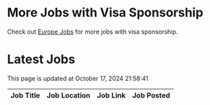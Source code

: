 # More Jobs with Visa Sponsorship

Check out [Europe Jobs](https://github.com/sureshparimi/europejobs#latest-jobs) for more jobs with visa sponsorship.

# Latest Jobs

This page is updated at October 17, 2024 21:58:41

| Job Title | Job Location | Job Link | Job Posted |
| --- | --- | --- | --- |
